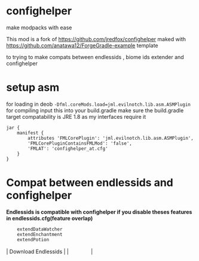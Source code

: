 

# confighelper
make modpacks with ease

This mod is a fork of https://github.com/jredfox/confighelper maked with https://github.com/anatawa12/ForgeGradle-example template

to trying to make compats between endlessids , biome ids extender and confighelper


# setup asm
for loading in deob `-Dfml.coreMods.load=jml.evilnotch.lib.asm.ASMPlugin`
for compiling input this into your build.gradle
make sure the build.gradle target compatability is JRE 1.8 as my interfaces require it

```
jar {
    manifest {
        attributes 'FMLCorePlugin': 'jml.evilnotch.lib.asm.ASMPlugin',
        'FMLCorePluginContainsFMLMod': 'false',
	    'FMLAT': 'confighelper_at.cfg'
    }
}
```

# Compat between endlessids and confighelper

**Endlessids is compatible with confighelper if you disable theses features in endlessids.cfg(feature overlap)**

```
    extendDataWatcher
    extendEnchantment
    extendPotion
```

| Download Endlessids |
|[<img src=https://media.forgecdn.net/avatars/130/458/636460205549127215.png height=16>](https://www.curseforge.com/minecraft/mc-mods/endlessids) [<img src=https://modrinth.com/favicon.ico height=16>](https://modrinth.com/mod/endlessids) [<img src=https://git-scm.com/favicon.ico height=16>](https://github.com/FalsePattern/EndlessIDs) |